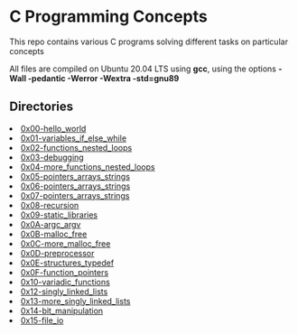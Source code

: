 # C Programming Concepts
This repo contains various C programs solving different tasks on particular concepts

All files are compiled on Ubuntu 20.04 LTS using <b>gcc</b>, using the options <b>-Wall -pedantic -Werror -Wextra -std=gnu89</b>

## Directories

<li> <a href="https://github.com/Ola-mide/alx-low_level_programming/tree/master/0x00-hello_world">0x00-hello_world</a>
<li> <a href="https://github.com/Ola-mide/alx-low_level_programming/tree/master/0x01-variables_if_else_while">0x01-variables_if_else_while</a>
<li> <a href="https://github.com/Ola-mide/alx-low_level_programming/tree/master/0x02-functions_nested_loops">0x02-functions_nested_loops</a>
<li> <a href="https://github.com/Ola-mide/alx-low_level_programming/tree/master/0x03-debugging">0x03-debugging</a>
<li> <a href="https://github.com/Ola-mide/alx-low_level_programming/tree/master/0x04-more_functions_nested_loops">0x04-more_functions_nested_loops</a>
<li> <a href="https://github.com/Ola-mide/alx-low_level_programming/tree/master/0x05-pointers_arrays_strings">0x05-pointers_arrays_strings</a>
<li> <a href="https://github.com/Ola-mide/alx-low_level_programming/tree/master/0x06-pointers_arrays_strings">0x06-pointers_arrays_strings</a>
<li> <a href="https://github.com/Ola-mide/alx-low_level_programming/tree/master/0x07-pointers_arrays_strings">0x07-pointers_arrays_strings</a>
<li> <a href="https://github.com/Ola-mide/alx-low_level_programming/tree/master/0x08-recursion">0x08-recursion</a>
<li> <a href="https://github.com/Ola-mide/alx-low_level_programming/tree/master/0x09-static_libraries">0x09-static_libraries</a>
<li> <a href="https://github.com/Ola-mide/alx-low_level_programming/tree/master/0x0A-argc_argv">0x0A-argc_argv</a>
<li> <a href="https://github.com/Ola-mide/alx-low_level_programming/tree/master/0x0B-malloc_free">0x0B-malloc_free</a>
<li> <a href="https://github.com/Ola-mide/alx-low_level_programming/tree/master/0x0C-more_malloc_free">0x0C-more_malloc_free</a>
<li> <a href="https://github.com/Ola-mide/alx-low_level_programming/tree/master/0x0D-preprocessor">0x0D-preprocessor</a>
<li> <a href="https://github.com/Ola-mide/alx-low_level_programming/tree/master/0x0E-structures_typedef">0x0E-structures_typedef</a>
<li> <a href="https://github.com/Ola-mide/alx-low_level_programming/tree/master/0x0F-function_pointers">0x0F-function_pointers</a>
<li> <a href="https://github.com/Ola-mide/alx-low_level_programming/tree/master/0x10-variadic_functions">0x10-variadic_functions</a>
<li> <a href="https://github.com/Ola-mide/alx-low_level_programming/tree/master/0x12-singly_linked_lists">0x12-singly_linked_lists</a>
<li> <a href="https://github.com/Ola-mide/alx-low_level_programming/tree/master/0x13-more_singly_linked_lists">0x13-more_singly_linked_lists</a>
<li> <a href="https://github.com/Ola-mide/alx-low_level_programming/tree/master/0x14-bit_manipulation">0x14-bit_manipulation</a>
<li> <a href="https://github.com/Ola-mide/alx-low_level_programming/tree/master/0x15-file_io">0x15-file_io</a>

